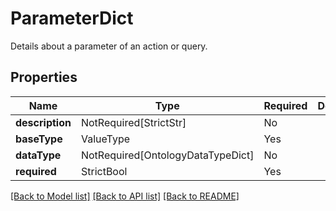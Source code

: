 # ParameterDict

Details about a parameter of an action or query.

## Properties
| Name | Type | Required | Description |
| ------------ | ------------- | ------------- | ------------- |
**description** | NotRequired[StrictStr] | No |  |
**baseType** | ValueType | Yes |  |
**dataType** | NotRequired[OntologyDataTypeDict] | No |  |
**required** | StrictBool | Yes |  |


[[Back to Model list]](../../../../README.md#models-v1-link) [[Back to API list]](../../../../README.md#apis-v1-link) [[Back to README]](../../../../README.md)
